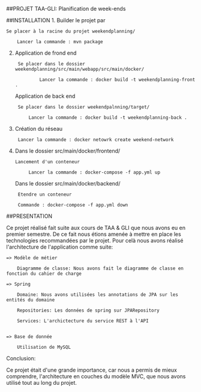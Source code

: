 ##PROJET TAA-GLI: Planification de week-ends


##INSTALLATION
1.
   Builder le projet par
   
   	Se placer à la racine du projet weekendplanning/

		Lancer la commande : mvn package

2.
   Application de frond end

	   	Se placer dans le dossier weekendplanning/src/main/webapp/src/main/docker/

				Lancer la commande : docker build -t weekendplanning-front .

   Application de back end

		Se placer dans le dossier weekendpalnning/target/

			Lancer la commande : docker build -t weekendplanning-back .

3.
	Création du réseau

		Lancer la commande : docker netowrk create weekend-network
	
4.
   Dans le dossier src/main/docker/frontend/

	   Lancement d'un conteneur

			Lancer la commande : docker-compose -f app.yml up


	Dans le dossier src/main/docker/backend/

		Etendre un conteneur

		Commande : docker-compose -f app.yml down
		

##PRESENTATION

Ce projet réalisé fait suite aux cours de TAA & GLI que nous avons eu en premier semestre. De ce fait nous étions amenée à mettre en place 
les technologies recommandées par le projet. Pour celà nous avons réalisé l'architecture de l'application comme suite:

	=> Modèle de métier 
	
		Diagramme de classe: Nous avons fait le diagramme de classe en fonction du cahier de charge
		
	=> Spring 

		Domaine: Nous avons utilisées les annotations de JPA sur les entités du domaine

		Repositories: Les données de spring sur JPARepository

		Services: L'archictecture du service REST à l'API
		
	
	=> Base de donnée
		
		Utilisation de MySQL
		
		
Conclusion:

Ce projet était d'une grande importance, car nous a permis de mieux comprendre, l'architecture en couches du modèle MVC, 
que nous avons utilisé tout au long du projet. 
